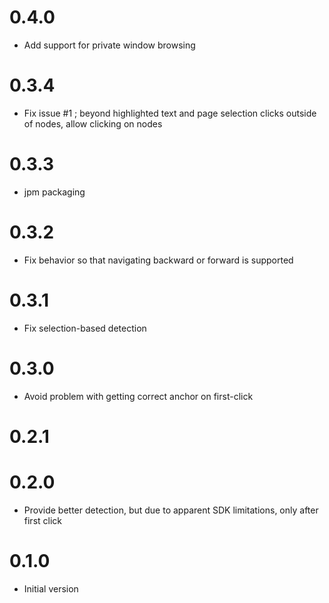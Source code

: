 # 0.4.0
- Add support for private window browsing

# 0.3.4
- Fix issue #1 ; beyond highlighted text and page selection clicks outside of nodes, allow clicking on nodes

# 0.3.3
- jpm packaging

# 0.3.2
- Fix behavior so that navigating backward or forward is supported

# 0.3.1
- Fix selection-based detection

# 0.3.0
- Avoid problem with getting correct anchor on first-click

# 0.2.1
# 0.2.0
- Provide better detection, but due to apparent SDK limitations, only after first click

# 0.1.0
- Initial version
